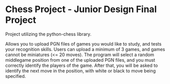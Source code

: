# Chess Project - Junior Design Final Project
Project utilizing the python-chess library.

Allows you to upload PGN files of games you would like to study, and tests your recognition skills. Users can upload a minimum of 3 games, and games cannot be miniatures (<= 20 moves). The program will select a random middlegame position from one of the uploaded PGN files, and you must correctly identify the players of the game. After that, you will be asked to identify the next move in the position, with white or black to move being specified.
